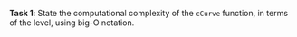 **Task 1**: State the computational complexity of the `cCurve` function, in terms of the level, using big-O notation.
